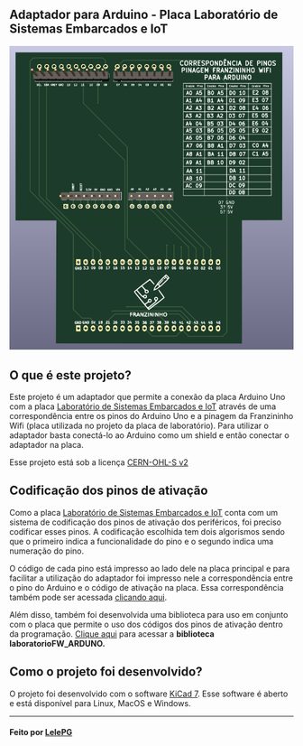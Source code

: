 ## Adaptador para Arduino - Placa Laboratório de Sistemas Embarcados e IoT

<img src="./imagens/3d.png"/>

## O que é este projeto?

Este projeto é um adaptador que permite a conexão da placa Arduino Uno com a placa [Laboratório de Sistemas Embarcados e IoT](https://github.com/Franzininho/laboratorio-SEIoT-Franzininho-Wifi) através de uma correspondência entre os pinos do Arduino Uno e a pinagem da Franzininho Wifi (placa utilizada no projeto da placa de laboratório). Para utilizar o adaptador basta conectá-lo ao Arduino como um shield e então conectar o adaptador na placa. 

Esse projeto está sob a licença [CERN-OHL-S v2](https://ohwr.org/cern_ohl_s_v2.txt)

## Codificação dos pinos de ativação

Como a placa [Laboratório de Sistemas Embarcados e IoT](https://github.com/Franzininho/laboratorio-SEIoT-Franzininho-Wifi) conta com um sistema de codificação dos pinos de ativação dos periféricos, foi preciso codificar esses pinos. A codificação escolhida tem dois algorismos sendo que o primeiro indica a funcionalidade do pino e o segundo indica uma numeração do pino.

O código de cada pino está impresso ao lado dele na placa principal e para facilitar a utilização do adaptador foi impresso nele a correspondência entre o pino do Arduino e o código de ativação na placa. Essa correspondência também pode ser acessada [clicando aqui](./informacoes/mapeamento.md).

Além disso, também foi desenvolvida uma biblioteca para uso em conjunto com o placa que permite o uso dos códigos dos pinos de ativação dentro da programação. [Clique aqui](https://github.com/Franzininho/biblioteca-laboratorioFW_ARDUNO) para acessar a **biblioteca laboratorioFW_ARDUNO.**

## Como o projeto foi desenvolvido?

O projeto foi desenvolvido com o software [KiCad 7](https://www.kicad.org/). Esse software é aberto e está disponível para Linux, MacOS e Windows.

---

#### Feito por [LelePG](https://github.com/LelePG)
